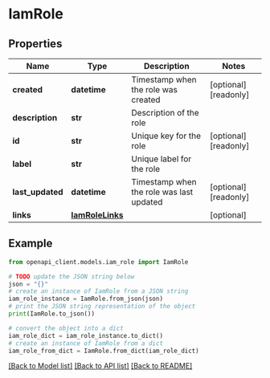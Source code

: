 # IamRole


## Properties

Name | Type | Description | Notes
------------ | ------------- | ------------- | -------------
**created** | **datetime** | Timestamp when the role was created | [optional] [readonly] 
**description** | **str** | Description of the role | 
**id** | **str** | Unique key for the role | [optional] [readonly] 
**label** | **str** | Unique label for the role | 
**last_updated** | **datetime** | Timestamp when the role was last updated | [optional] [readonly] 
**links** | [**IamRoleLinks**](IamRoleLinks.md) |  | [optional] 

## Example

```python
from openapi_client.models.iam_role import IamRole

# TODO update the JSON string below
json = "{}"
# create an instance of IamRole from a JSON string
iam_role_instance = IamRole.from_json(json)
# print the JSON string representation of the object
print(IamRole.to_json())

# convert the object into a dict
iam_role_dict = iam_role_instance.to_dict()
# create an instance of IamRole from a dict
iam_role_from_dict = IamRole.from_dict(iam_role_dict)
```
[[Back to Model list]](../README.md#documentation-for-models) [[Back to API list]](../README.md#documentation-for-api-endpoints) [[Back to README]](../README.md)


